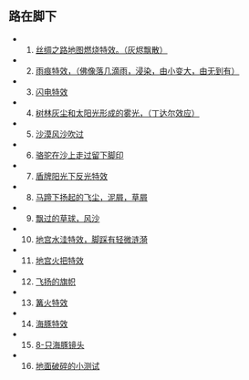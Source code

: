 ## 路在脚下
* 1.  [丝绸之路地图燃烧特效。（灰烬飘散）](https://github.com/FofightFong/All_In_One/blob/master/special_effects/practice/burningpaper.md)

* 2.  [雨痕特效，（佛像落几滴雨，浸染，由小变大，由无到有）]()

* 3.  [闪电特效]()

* 4.  [树林灰尘和太阳光形成的雾光，（丁达尔效应）]()

* 5.  [沙漠风沙吹过]()

* 6.  [骆驼在沙上走过留下脚印](https://github.com/FofightFong/All_In_One/blob/master/special_effects/practice/footprint.md)

* 7.  [盾牌阳光下反光特效]()

* 8.  [马蹄下扬起的飞尘，泥屑，草屑]()

* 9.  [飘过的草球，风沙]()

* 10. [地宫水洼特效，脚踩有轻微涟漪]()

* 11. [地宫火把特效]()

* 12. [飞扬的旗帜]()

* 13. [篝火特效](https://github.com/FofightFong/All_In_One/blob/master/special_effects/practice/campfire.md)

* 14. [海豚特效](https://github.com/FofightFong/All_In_One/blob/master/special_effects/practice/dolphin.md)

* 15.  [8-只海豚镜头](https://github.com/FofightFong/All_In_One/blob/master/special_effects/practice/8s_dolphin.md)

* 16. [地面破碎的小测试](https://github.com/FofightFong/All_In_One/blob/master/special_effects/practice/ground_fracture.md)
